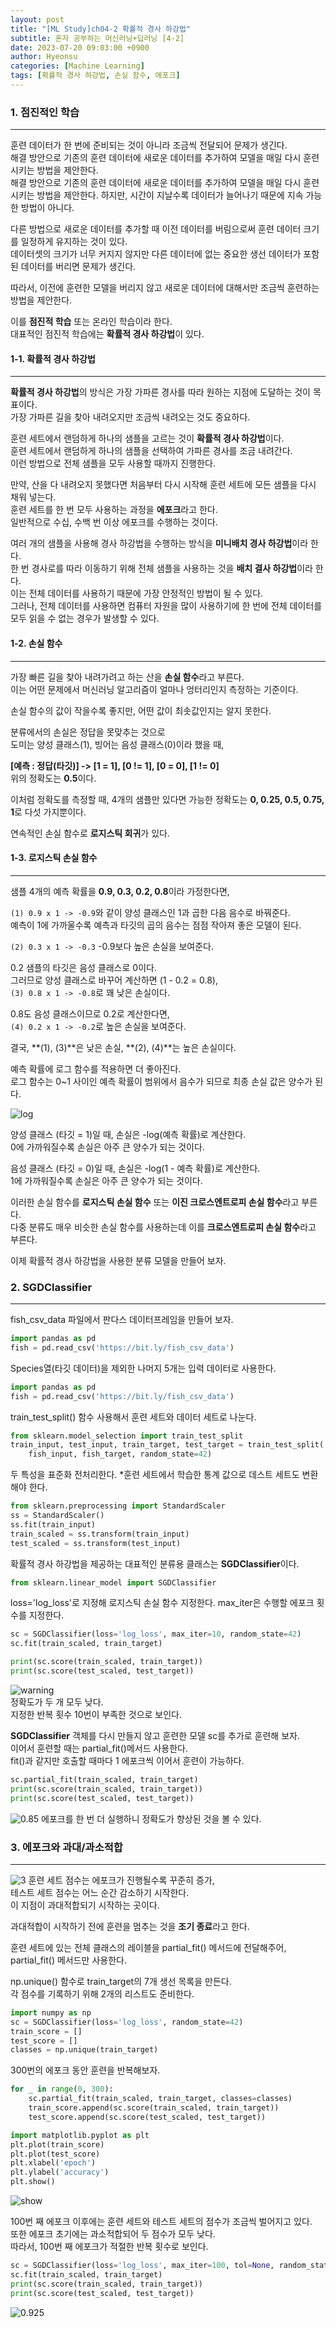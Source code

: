 ```yaml
---
layout: post
title: "[ML Study]ch04-2 확률적 경사 하강법"
subtitle: 혼자 공부하는 머신러닝+딥러닝 [4-2]
date: 2023-07-20 09:03:00 +0900
author: Hyeonsu
categories: [Machine Learning]
tags: [확률적 경사 하강법, 손실 함수, 에포크]
---
```


### 1. 점진적인 학습
---------------------------

훈련 데이터가 한 번에 준비되는 것이 아니라 조금씩 전달되어 문제가 생긴다.
<br>해결 방안으로 기존의 훈련 데이터에 새로운 데이터를 추가하여 모델을 매일 다시 훈련시키는 방법을 제안한다.
<br>해결 방안으로 기존의 훈련 데이터에 새로운 데이터를 추가하여 모델을 매일 다시 훈련시키는 방법을 제안한다.
하지만, 시간이 지날수록 데이터가 늘어나기 때문에 지속 가능한 방법이 아니다.

다른 방법으로 새로운 데이터를 추가할 때 이전 데이터를 버림으로써 훈련 데이터 크기를 일정하게 유지하는 것이 있다.
<br>데이터셋의 크기가 너무 커지지 않지만 다른 데이터에 없는 중요한 생선 데이터가 포함된 데이터를 버리면 문제가 생긴다.

따라서, 이전에 훈련한 모델을 버리지 않고 새로운 데이터에 대해서만 조금씩 훈련하는 방법을 제안한다.

이를 **점진적 학습** 또는 온라인 학습이라 한다.
<br>대표적인 점진적 학습에는 **확률적 경사 하강법**이 있다.

#### 1-1. 확률적 경사 하강법
---------------------------

**확률적 경사 하강법**의 방식은 가장 가파른 경사를 따라 원하는 지점에 도달하는 것이 목표이다.
<br>가장 가파른 길을 찾아 내려오지만 조금씩 내려오는 것도 중요하다.

훈련 세트에서 랜덤하게 하나의 샘플을 고르는 것이 **확률적 경사 하강법**이다.
<br>훈련 세트에서 랜덤하게 하나의 샘플을 선택하여 가파른 경사를 조금 내려간다.
<br>이런 방법으로 전체 샘플을 모두 사용할 때까지 진행한다.

만약, 산을 다 내려오지 못했다면 처음부터 다시 시작해 훈련 세트에 모든 샘플을 다시 채워 넣는다.
<br>훈련 세트를 한 번 모두 사용하는 과정을 **에포크**라고 한다.
<br>일반적으로 수십, 수백 번 이상 에포크를 수행하는 것이다.

여러 개의 샘플을 사용해 경사 하강법을 수행하는 방식을 **미니배치 경사 하강법**이라 한다.
<br>한 번 경사로를 따라 이동하기 위해 전체 샘플을 사용하는 것을 **배치 결사 하강법**이라 한다.
<br>이는 전체 데이터를 사용하기 때문에 가장 안정적인 방법이 될 수 있다.
<br>그러나, 전체 데이터를 사용하면 컴퓨터 자원을 많이 사용하기에 한 번에 전체 데이터를 모두 읽을 수 없는 경우가 발생할 수 있다.

#### 1-2. 손실 함수
---------------------------

가장 빠른 길을 찾아 내려가려고 하는 산을 **손실 함수**라고 부른다.
<br>이는 어떤 문제에서 머신러닝 알고리즘이 얼마나 엉터리인지 측정하는 기준이다.

손실 함수의 값이 작을수록 좋지만, 어떤 값이 최솟값인지는 알지 못한다.

분류에서의 손실은 정답을 못맞추는 것으로 
<br>도미는 양성 클래스(1), 빙어는 음성 클래스(0)이라 했을 때,

**[예측 : 정답(타깃)] -> [1 = 1], [0 != 1], [0 = 0], [1 != 0]**
<br>위의 정확도는 **0.5**이다.

이처럼 정확도를 측정할 때, 4개의 샘플만 있다면 가능한 정확도는 **0, 0.25, 0.5, 0.75, 1**로 다섯 가지뿐이다.

연속적인 손실 함수로 **로지스틱 회귀**가 있다.

#### 1-3. 로지스틱 손실 함수
---------------------------

샘플 4개의 예측 확률을 **0.9, 0.3, 0.2, 0.8**이라 가정한다면,

`(1) 0.9 x 1 -> -0.9`와 같이 양성 클래스인 1과 곱한 다음 음수로 바꿔준다.
<br>예측이 1에 가까울수록 예측과 타깃의 곱의 음수는 점점 작아져 좋은 모델이 된다.

`(2) 0.3 x 1 -> -0.3` -0.9보다 높은 손실을 보여준다.

0.2 샘플의 타깃은 음성 클래스로 0이다.
<br>그러므로 양성 클래스로 바꾸어 계산하면 (1 - 0.2 = 0.8),
<br>`(3) 0.8 x 1 -> -0.8`로 꽤 낮은 손실이다.

0.8도 음성 클래스이므로 0.2로 계산한다면,
<br>`(4) 0.2 x 1 -> -0.2`로 높은 손실을 보여준다.

결국, **(1), (3)**은 낮은 손실, **(2), (4)**는 높은 손실이다.

예측 확률에 로그 함수를 적용하면 더 좋아진다.
<br>로그 함수는 0~1 사이인 예측 확률이 범위에서 음수가 되므로 최종 손실 값은 양수가 된다.

![log](/assets/images/post/2023-07-20-[4-2]/ch04-2(1).png)

양성 클래스 (타깃 = 1)일 때, 손실은 -log(예측 확률)로 계산한다.
<br>0에 가까워질수록 손실은 아주 큰 양수가 되는 것이다.

음성 클래스 (타깃 = 0)일 때, 손실은 -log(1 - 예측 확률)로 계산한다.
<br>1에 가까워질수록 손실은 아주 큰 양수가 되는 것이다.

이러한 손실 함수를 **로지스틱 손실 함수** 또는 **이진 크로스엔트로피 손실 함수**라고 부른다.
<br>다중 분류도 매우 비슷한 손실 함수를 사용하는데 이를 **크로스엔트로피 손실 함수**라고 부른다.

이제 확률적 경사 하강법을 사용한 분류 모델을 만들어 보자.




### 2. SGDClassifier
---------------------------

fish_csv_data 파일에서 판다스 데이터프레임을 만들어 보자.
```python
import pandas as pd
fish = pd.read_csv('https://bit.ly/fish_csv_data')
```

Species열(타깃 데이터)을 제외한 나머지 5개는 입력 데이터로 사용한다.
```python
import pandas as pd
fish = pd.read_csv('https://bit.ly/fish_csv_data')
```

train_test_split() 함수 사용해서 훈련 세트와 데이터 세트로 나눈다.
```python
from sklearn.model_selection import train_test_split
train_input, test_input, train_target, test_target = train_test_split(
    fish_input, fish_target, random_state=42)
```
두 특성을 표준화 전처리한다.
*훈련 세트에서 학습한 통계 값으로 데스트 세트도 변환해야 한다.
```python
from sklearn.preprocessing import StandardScaler
ss = StandardScaler()
ss.fit(train_input)
train_scaled = ss.transform(train_input)
test_scaled = ss.transform(test_input)
```


확률적 경사 하강법을 제공하는 대표적인 분류용 클래스는 **SGDClassifier**이다.
```python
from sklearn.linear_model import SGDClassifier
```
loss='log_loss'로 지정해 로지스틱 손실 함수 지정한다.
max_iter은 수행할 에포크 횟수를 지정한다.
```python
sc = SGDClassifier(loss='log_loss', max_iter=10, random_state=42)
sc.fit(train_scaled, train_target)

print(sc.score(train_scaled, train_target))
print(sc.score(test_scaled, test_target))
```
![warning](/assets/images/post/2023-07-20-[4-2]/ch04-2(2).png)
<br> 정확도가 두 개 모두 낮다.
<br> 지정한 반복 횟수 10번이 부족한 것으로 보인다.

**SGDClassifier** 객체를 다시 만들지 않고 훈련한 모델 sc를 추가로 훈련해 보자.
<br>이어서 훈련할 때는 partial_fit()메서드 사용한다.
<br>fit()과 같지만 호출할 때마다 1 에포크씩 이어서 훈련이 가능하다.

```python
sc.partial_fit(train_scaled, train_target)
print(sc.score(train_scaled, train_target))
print(sc.score(test_scaled, test_target))
```
![0.85](/assets/images/post/2023-07-20-[4-2]/ch04-2(4).png)
에포크를 한 번 더 실행하니 정확도가 향상된 것을 볼 수 있다.



### 3. 에포크와 과대/과소적합
---------------------------

![3](/assets/images/post/2023-07-20-[4-2]/ch04-2(3).png)
훈련 세트 점수는 에포크가 진행될수록 꾸준히 증가,
<br>테스트 세트 점수는 어느 순간 감소하기 시작한다.
<br>이 지점이 과대적합되기 시작하는 곳이다.

과대적합이 시작하기 전에 훈련을 멈추는 것을 **조기 종료**라고 한다.

훈련 세트에 있는 전체 클래스의 레이블을 partial_fit() 메서드에 전달해주어,
<br>partial_fit() 메서드만 사용한다.

np.unique() 함수로 train_target의 7개 생선 목록을 만든다.
<br>각 점수를 기록하기 위해 2개의 리스트도 준비한다.
```python
import numpy as np
sc = SGDClassifier(loss='log_loss', random_state=42)
train_score = []
test_score = []
classes = np.unique(train_target)
```
300번의 에포크 동안 훈련을 반복해보자.
```python
for _ in range(0, 300):
    sc.partial_fit(train_scaled, train_target, classes=classes)
    train_score.append(sc.score(train_scaled, train_target))
    test_score.append(sc.score(test_scaled, test_target))
```

```python
import matplotlib.pyplot as plt
plt.plot(train_score)
plt.plot(test_score)
plt.xlabel('epoch')
plt.ylabel('accuracy')
plt.show()
```
![show](/assets/images/post/2023-07-20-[4-2]/ch04-2(5).png)

100번 째 에포크 이후에는 훈련 세트와 테스트 세트의 점수가 조금씩 벌어지고 있다.
<br>또한 에포크 초기에는 과소적합되어 두 점수가 모두 낮다.
<br>따라서, 100번 째 에포크가 적절한 반복 횟수로 보인다.

```python
sc = SGDClassifier(loss='log_loss', max_iter=100, tol=None, random_state=42)
sc.fit(train_scaled, train_target)
print(sc.score(train_scaled, train_target))
print(sc.score(test_scaled, test_target))
```
![0.925](/assets/images/post/2023-07-20-[4-2]/ch04-2(6).png)
